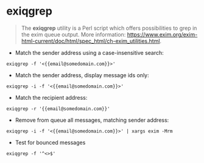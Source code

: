 # exiqgrep

> The **exiqgrep** utility is a Perl script which offers possibilities to grep in the exim queue output.
> More information: <https://www.exim.org/exim-html-current/doc/html/spec_html/ch-exim_utilities.html>.

- Match the sender address using a case-insensitive search:

`exiqgrep -f '<{{email@somedomain.com}}>'`

- Match the sender address, display  message ids only:

`exiqgrep -i -f '<{{email@somedomain.com}}>'`

- Match the recipient address:

`exiqgrep -r '{{email@somedomain.com}}'`

- Remove from queue all messages, matching sender address:

`exiqgrep -i -f '<{{email@somedomain.com}}>' | xargs exim -Mrm`

- Test for bounced messages

`exiqgrep -f '^<>$'`
